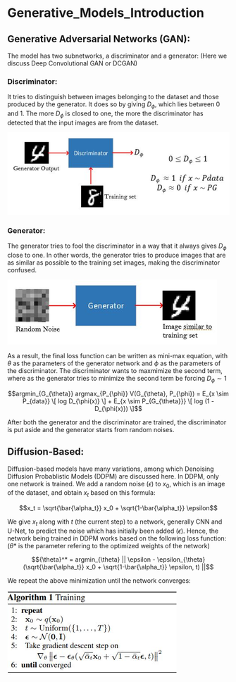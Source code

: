 # Generative_Models_Introduction

## Generative Adversarial Networks (GAN): 

The model has two subnetworks, a discriminator and a generator: (Here we discuss Deep Convolutional GAN or DCGAN)

### Discriminator: 

It tries to distinguish between images belonging to the dataset and those produced by the generator. It does so by giving $D_\phi$, which lies between 0 and 1. The more $D_\phi$ is closed to one, the more the discriminator has detected that the input images are from the dataset. 

![img00](./images/c5.JPG)

### Generator: 

The generator tries to fool the discriminator in a way that it always gives $D_\phi$ close to one. In other words, the generator tries to produce images that are as similar as possible to the training set images, making the discriminator confused.

![img01](./images/c6.JPG)


As a result, the final loss function can be written as mini-max equation, with $\theta$ as the parameters of the generator network and $\phi$ as the parameters of the discriminator. The discriminator wants to maxmimize the second term, where as the generator tries to minimize the second term be forcing $D_{\phi} \sim 1$

$$argmin_{G_{\theta}} argmax_{P_{\phi}} V(G_{\theta}, P_{\phi}) = E_{x \sim P_{data}} \[ log D_{\phi(x)} \] + E_{x \sim P_{G_{\theta}}} \[ log (1 - D_{\phi(x)}) \]$$

After both the generator and the discriminator are trained, the discriminator is put aside and the generator starts from random noises. 

## Diffusion-Based: 

Diffusion-based models have many variations, among which Denoising Diffusion Probablistic Models (DDPM) are discussed here. In DDPM, only one network is trained. We add a random noise ($\epsilon$) to $x_0$, which is an image of the dataset, and obtain $x_t$ based on this formula:

$$x_t = \sqrt{\bar{\alpha_t}} x_0 + \sqrt{1-\bar{\alpha_t}} \epsilon$$

We give $x_t$ along with $t$ (the current step) to a network, generally CNN and U-Net, to predict the noise which has initially been added ($\epsilon$). Hence, the network being trained in DDPM works based on the following loss function: ($\theta*$ is the parameter refering to the optimized weights of the network)

$${\theta}^* = argmin_{\theta} || \epsilon - \epsilon_{\theta}(\sqrt{\bar{\alpha_t}} x_0 + \sqrt{1-\bar{\alpha_t}} \epsilon, t) ||$$

We repeat the above minimization until the network converges: 

![img02](./images/c1.JPG)


